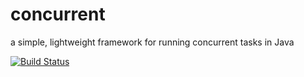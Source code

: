 concurrent
==========

a simple, lightweight framework for running concurrent tasks in Java

[![Build Status](https://travis-ci.org/onehilltech/concurrent.svg?branch=master)](https://travis-ci.org/onehilltech/concurrent.svg?branch=master)

